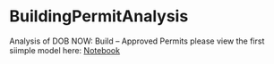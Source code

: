 # BuildingPermitAnalysis
Analysis of DOB NOW: Build – Approved Permits
please view the first siimple model here: 
[Notebook](https://colab.research.google.com/drive/18BKRAicX1gbMob93WoNRHUE39CLUfAOE#scrollTo=cl1J-CsNK_NO)
